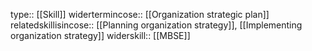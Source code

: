 type:: [[Skill]]
widertermincose:: [[Organization strategic plan]]
relatedskillisincose:: [[Planning organization strategy]], [[Implementing organization strategy]]
widerskill:: [[MBSE]]

